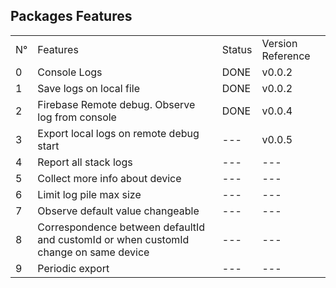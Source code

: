 
## Packages Features 

<table>
<tr><td>N°</td><td>Features</td><td>Status</td><td>Version Reference</td></tr>
<tr><td>0</td><td>Console Logs</td><td>DONE</td><td>v0.0.2</td></tr>
<tr><td>1</td><td>Save logs on local file</td><td>DONE</td><td>v0.0.2</td></tr>
<tr><td>2</td><td>Firebase Remote debug. Observe log from console</td><td>DONE</td><td>v0.0.4</td></tr>
<tr><td>3</td><td>Export local logs on remote debug start</td><td>---</td><td>v0.0.5</td></tr>
<tr><td>4</td><td>Report all stack logs</td><td>---</td><td>---</td></tr>
<tr><td>5</td><td>Collect more info about device</td><td>---</td><td>---</td></tr>
<tr><td>6</td><td>Limit log pile max size</td><td>---</td><td>---</td></tr>
<tr><td>7</td><td>Observe default value changeable</td><td>---</td><td>---</td></tr>
<tr><td>8</td><td>Correspondence between defaultId and customId or when customId change on same device</td><td>---</td><td>---</td></tr>
<tr><td>9</td><td>Periodic export</td><td>---</td><td>---</td></tr>
</table>

